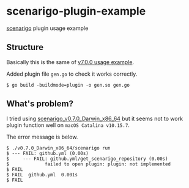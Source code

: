 # scenarigo-plugin-example

[scenarigo](https://github.com/zoncoen/scenarigo) plugin usage example

## Structure

Basically this is the same of [v7.0.0 usage example](https://github.com/zoncoen/scenarigo/tree/3a6173af80230d70c2a3bf264430382eec1caf75#usage).

Added plugin file `gen.go` to check it works correctly.

```shell
$ go build -buildmode=plugin -o gen.so gen.go
```

## What's problem?

I tried using [scenarigo_v0.7.0_Darwin_x86_64](https://github.com/zoncoen/scenarigo/releases/tag/v0.7.0) but it seems not to work plugin function well on `macOS Catalina v10.15.7`.

The error message is below.

``` shell
$ ./v0.7.0_Darwin_x86_64/scenarigo run
$ --- FAIL: github.yml (0.00s)
$     --- FAIL: github.yml/get_scenarigo_repository (0.00s)
$             failed to open plugin: plugin: not implemented
$ FAIL
$ FAIL	github.yml	0.001s
$ FAIL
```